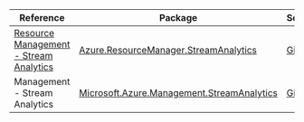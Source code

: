 | Reference | Package | Source |
|---|---|---|
|[Resource Management - Stream Analytics](resourcemanager.streamanalytics-readme.md)|[Azure.ResourceManager.StreamAnalytics](https://www.nuget.org/packages/Azure.ResourceManager.StreamAnalytics)|[Github](https://github.com/Azure/azure-sdk-for-net/blob/main/sdk/streamanalytics/Azure.ResourceManager.StreamAnalytics)|
|Management - Stream Analytics|[Microsoft.Azure.Management.StreamAnalytics](https://www.nuget.org/packages/Microsoft.Azure.Management.StreamAnalytics)|[Github](https://github.com/Azure/azure-sdk-for-net)|
